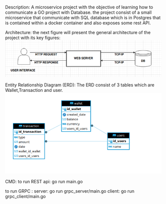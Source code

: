 Description:
A microservice project with the objective of learning how to communicate a GO project with Database.
the project consist of a small microservice that communicate with SQL database which is in Postgres that is contained within a docker container and also exposes some rest API.

Architecture:
the next figure will present the general architecture of the project with its key figures:
![alt text](/docs/architecture.png)

Entity Relationship Diagram (ERD):
The ERD consist of 3 tables which are Wallet,Transaction and user.
![alt Entity Relationship Diagram](/docs/erd.png)

CMD:
to run REST api:
go run main.go

to run GRPC :
server: go run grpc_server/main.go
client: go run grpc_client/main.go
